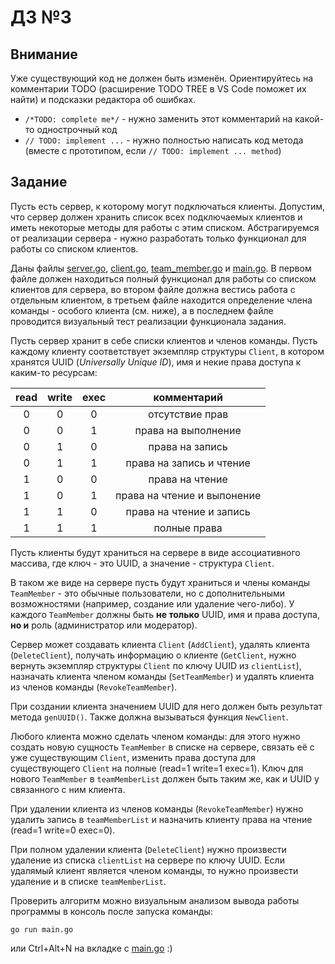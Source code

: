 # ДЗ №3

## Внимание

Уже существующий код не должен быть изменён. Ориентируйтесь на комментарии TODO (расширение TODO TREE в VS Code поможет их найти) и подсказки редактора об ошибках.

* `/*TODO: complete me*/` - нужно заменить этот комментарий на какой-то однострочный код
* `// TODO: implement ...` - нужно полностью написать код метода (вместе с прототипом, если `// TODO: implement ... method`)

## Задание

Пусть есть сервер, к которому могут подключаться клиенты. Допустим, что сервер должен хранить список всех подключаемых клиентов и иметь некоторые методы для работы с этим списком. Абстрагируемся от реализации сервера - нужно разработать только функционал для работы со списком клиентов.

Даны файлы [server.go](./server.go), [client.go](./client.go), [team_member.go](./team_member.go) и [main.go](./main.go). В первом файле должен находиться полный функционал для работы со списком клиентов для сервера, во втором файле должна вестись работа с отдельным клиентом, в третьем файле находится определение члена команды - особого клиента (см. ниже), а в последнем файле проводится визуальный тест реализации функционала задания.

Пусть сервер хранит в себе списки клиентов и членов команды. Пусть каждому клиенту соответствует экземпляр структуры `Client`, в котором хранятся UUID (*Universally Unique ID*), имя и некие права доступа к каким-то ресурсам:

read | write | exec | комментарий
:---:|:---:|:---:|:---:
0 | 0 | 0 | отсутствие прав
0 | 0 | 1 | права на выполнение
0 | 1 | 0 | права на запись
0 | 1 | 1 | права на запись и чтение
1 | 0 | 0 | права на чтение
1 | 0 | 1 | права на чтение и выпонение
1 | 1 | 0 | права на чтение и запись
1 | 1 | 1 | полные права

Пусть клиенты будут храниться на сервере в виде ассоциативного массива, где ключ - это UUID, а значение - структура `Client`.

В таком же виде на сервере пусть будут храниться и члены команды `TeamMember` - это обычные пользователи, но с дополнительными возможностями (например, создание или удаление чего-либо). У каждого `TeamMember` должны быть **не только** UUID, имя и права доступа, **но и** роль (администратор или модератор).

Сервер может создавать клиента `Client` (`AddClient`), удалять клиента (`DeleteClient`), получать информацию о клиенте (`GetClient`, нужно вернуть экземпляр структуры `Client` по ключу UUID из `clientList`), назначать клиента членом команды (`SetTeamMember`) и удалять клиента из членов команды (`RevokeTeamMember`).

При создании клиента значением UUID для него должен быть результат метода `genUUID()`. Также должна вызываться функция `NewClient`.

Любого клиента можно сделать членом команды: для этого нужно создать новую сущность `TeamMember` в списке на сервере, связать её с уже существующим `Client`, изменить права доступа для существующего `Client` на полные (read=1 write=1 exec=1). Ключ для нового `TeamMember` в `teamMemberList` должен быть таким же, как и UUID у связанного с ним клиента.

При удалении клиента из членов команды (`RevokeTeamMember`) нужно удалить запись в `teamMemberList` и назначить клиенту права на чтение (read=1 write=0 exec=0).

При полном удалении клиента (`DeleteClient`) нужно произвести удаление из списка `clientList` на сервере по ключу UUID. Если удалямый клиент является членом команды, то нужно произвести удаление и в списке `teamMemberList`.

Проверить алгоритм можно визуальным анализом вывода работы программы в консоль после запуска команды:

```shell
go run main.go
```

или Ctrl+Alt+N на вкладке c [main.go](./main.go) :)
